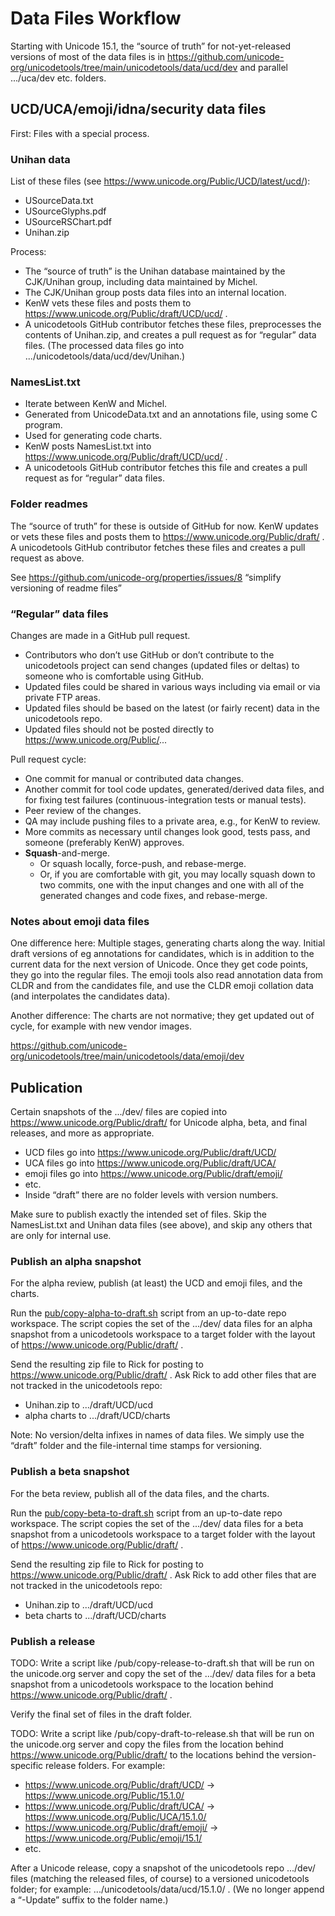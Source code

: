 # Data Files Workflow

Starting with Unicode 15.1, the “source of truth” for not-yet-released versions of
most of the data files is in
https://github.com/unicode-org/unicodetools/tree/main/unicodetools/data/ucd/dev
and parallel .../uca/dev etc. folders.

## UCD/UCA/emoji/idna/security data files

First: Files with a special process.

### Unihan data

List of these files (see https://www.unicode.org/Public/UCD/latest/ucd/):
*   USourceData.txt
*   USourceGlyphs.pdf
*   USourceRSChart.pdf
*   Unihan.zip

Process:
*   The “source of truth” is the Unihan database maintained by the CJK/Unihan group, including data maintained by Michel.
*   The CJK/Unihan group posts data files into an internal location.
*   KenW vets these files and posts them to https://www.unicode.org/Public/draft/UCD/ucd/ .
*   A unicodetools GitHub contributor fetches these files, preprocesses the contents of Unihan.zip,
    and creates a pull request as for “regular” data files.
    (The processed data files go into .../unicodetools/data/ucd/dev/Unihan.)

### NamesList.txt

*   Iterate between KenW and Michel.
*   Generated from UnicodeData.txt and an annotations file, using some C program.
*   Used for generating code charts.
*   KenW posts NamesList.txt into https://www.unicode.org/Public/draft/UCD/ucd/ .
*   A unicodetools GitHub contributor fetches this file
    and creates a pull request as for “regular” data files.

### Folder readmes

The “source of truth” for these is outside of GitHub for now.
KenW updates or vets these files and posts them to https://www.unicode.org/Public/draft/ .
A unicodetools GitHub contributor fetches these files and creates a pull request as above.

See https://github.com/unicode-org/properties/issues/8 “simplify versioning of readme files”

### “Regular” data files

Changes are made in a GitHub pull request.
*   Contributors who don’t use GitHub or don’t contribute to the unicodetools project
    can send changes (updated files or deltas) to someone who is comfortable using GitHub.
*   Updated files could be shared in various ways including via email or via private FTP areas.
*   Updated files should be based on the latest (or fairly recent) data in the unicodetools repo.
*   Updated files should not be posted directly to https://www.unicode.org/Public/...

Pull request cycle:
*   One commit for manual or contributed data changes.
*   Another commit for tool code updates, generated/derived data files,
    and for fixing test failures (continuous-integration tests or manual tests).
*   Peer review of the changes.
*   QA may include pushing files to a private area, e.g., for KenW to review.
*   More commits as necessary until changes look good, tests pass,
    and someone (preferably KenW) approves.
*   **Squash**-and-merge.
    *   Or squash locally, force-push, and rebase-merge.
    *   Or, if you are comfortable with git, you may locally squash down to two commits,
        one with the input changes and one with all of the generated changes and code fixes,
        and rebase-merge.

### Notes about emoji data files

One difference here: Multiple stages, generating charts along the way.
Initial draft versions of eg annotations for candidates,
which is in addition to the current data for the next version of Unicode.
Once they get code points, they go into the regular files.
The emoji tools also read annotation data from CLDR and from the candidates file,
and use the CLDR emoji collation data (and interpolates the candidates data).

Another difference:
The charts are not normative; they get updated out of cycle, for example with new vendor images.

https://github.com/unicode-org/unicodetools/tree/main/unicodetools/data/emoji/dev

## Publication

Certain snapshots of the .../dev/ files are copied into https://www.unicode.org/Public/draft/
for Unicode alpha, beta, and final releases, and more as appropriate.
*   UCD files go into https://www.unicode.org/Public/draft/UCD/
*   UCA files go into https://www.unicode.org/Public/draft/UCA/
*   emoji files go into https://www.unicode.org/Public/draft/emoji/
*   etc.
*   Inside “draft” there are no folder levels with version numbers.

Make sure to publish exactly the intended set of files.
Skip the NamesList.txt and Unihan data files (see above),
and skip any others that are only for internal use.

### Publish an alpha snapshot

For the alpha review, publish (at least) the UCD and emoji files, and the charts.

Run the [pub/copy-alpha-to-draft.sh](https://github.com/unicode-org/unicodetools/blob/main/pub/copy-alpha-to-draft.sh)
script from an up-to-date repo workspace.
The script copies the set of the .../dev/ data files for an alpha snapshot
from a unicodetools workspace to a target folder with the layout of https://www.unicode.org/Public/draft/ .

Send the resulting zip file to Rick for posting to https://www.unicode.org/Public/draft/ .
Ask Rick to add other files that are not tracked in the unicodetools repo:
*   Unihan.zip to .../draft/UCD/ucd
*   alpha charts to .../draft/UCD/charts

Note: No version/delta infixes in names of data files.
We simply use the “draft” folder and the file-internal time stamps for versioning.

### Publish a beta snapshot

For the beta review, publish all of the data files, and the charts.

Run the [pub/copy-beta-to-draft.sh](https://github.com/unicode-org/unicodetools/blob/main/pub/copy-beta-to-draft.sh)
script from an up-to-date repo workspace.
The script copies the set of the .../dev/ data files for a beta snapshot
from a unicodetools workspace to a target folder with the layout of https://www.unicode.org/Public/draft/ .

Send the resulting zip file to Rick for posting to https://www.unicode.org/Public/draft/ .
Ask Rick to add other files that are not tracked in the unicodetools repo:
*   Unihan.zip to .../draft/UCD/ucd
*   beta charts to .../draft/UCD/charts

### Publish a release

TODO: Write a script like /pub/copy-release-to-draft.sh that will be run on the unicode.org server
and copy the set of the .../dev/ data files for a beta snapshot
from a unicodetools workspace to the location behind https://www.unicode.org/Public/draft/ .

Verify the final set of files in the draft folder.

TODO: Write a script like /pub/copy-draft-to-release.sh that will be run on the unicode.org server
and copy the files from the location behind https://www.unicode.org/Public/draft/
to the locations behind the version-specific release folders.
For example:
*   https://www.unicode.org/Public/draft/UCD/ → https://www.unicode.org/Public/15.1.0/
*   https://www.unicode.org/Public/draft/UCA/ → https://www.unicode.org/Public/UCA/15.1.0/
*   https://www.unicode.org/Public/draft/emoji/ → https://www.unicode.org/Public/emoji/15.1/
*   etc.

After a Unicode release, copy a snapshot of the unicodetools repo .../dev/ files
(matching the released files, of course) to a versioned unicodetools folder;
for example: .../unicodetools/data/ucd/15.1.0/ .
(We no longer append a “-Update” suffix to the folder name.)

